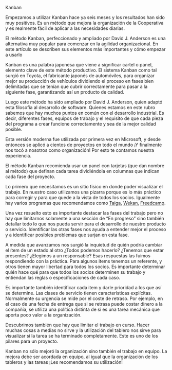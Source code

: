 <!--
.. title: Kanban
.. slug: kanban
.. date: 2018-08-08 13:36:04 UTC-03:00
.. tags: 
.. category: 
.. link: 
.. description: 
.. type: text
.. author: cuberti
-->
Kanban

Empezamos a utilizar Kanban hace ya seis meses y los resultados han sido muy positivos. Es un método que mejora la organización de la Cooperativa y es realmente fácil de aplicar a las necesidades diarias.

El método Kanban, perfeccionado y ampliado por David J. Anderson es una alternativa muy popular para comenzar en la agilidad organizacional. En este artículo se describen sus elementos más importantes y cómo empezar a usarlo

Kanban es una palabra japonesa que viene a significar cartel o panel, elemento clave de este método productivo. El sistema Kanban como tal surgió en Toyota, el fabricante japonés de automóviles, para organizar mejor su producción de vehículos dividiendo el proceso en fases bien delimitadas que se tenían que cubrir correctamente para pasar a la siguiente fase, garantizando así un producto de calidad.

Luego este método ha sido ampliado por David J. Anderson, quien adaptó esta filosofía al desarrollo de software. Quienes estamos en este rubro sabemos que hay muchos puntos en común con el desarrollo industrial. Es decir, diferentes fases, equipos de trabajo y el requisito de que cada pieza del programa a crear funcione correctamente y sea de la mejor calidad posible.

Esta versión moderna fue utilizada por primera vez en Microsoft, y desde entonces se aplicó a cientos de proyectos en todo el mundo ¡Y finalmente nos tocó a nosotros como organización! Por esto te contamos nuestra experiencia.

El método Kanban recomienda usar un panel con tarjetas (que dan nombre al método) que definan cada tarea dividiéndola en columnas que indican cada fase del proyecto. 

Lo primero que necesitamos es un sitio físico en donde poder visualizar el trabajo. En nuestro caso utilizamos una pizarra porque es lo más práctico para corregir y para que quede a la vista de todos los socios. Igualmente hay varios programas que recomendamos como [Taiga](https://taiga.io/ "Taiga"), [Wekan](https://wekan.github.io/ "Wekan"), [Freedcamp](https://freedcamp.com/ "Freedcamp").

Una vez resuelto esto es importante destacar las fases del trabajo pero no hay que limitarnos solamente a una sección de “En progreso” sino también detallar todo lo que nos pueda servir para el desarrollo de nuestro producto o servicio. Identificar las otras fases nos ayuda a entender mejor el proceso y a identificar posibles problemas que surjan en esta fase.

A medida que avanzamos nos surgió la inquietud de quién podría cambiar el ítem de un estado al otro ¿Todos podemos hacerlo? ¿Tenemos que estar presentes? ¿Elegimos a un responsable? Esas respuestas las fuimos respondiendo con la práctica. Para algunos items tenemos un referente, y otros tienen mayor libertad para todos los socios. Es importante determinar quién hace qué para que todos los socios determinen su trabajo y entiendan las reglas o especificaciones de cada caso.

Es importante también identificar cada item y darle prioridad a los que así se determine. Las clases de servicio tienen características explícitas. Normalmente su urgencia se mide por el coste de retraso. Por ejemplo, en el caso de una fecha de entrega que si se retrasa puede costar dinero a la compañía, se utiliza una política distinta de si es una tarea mecánica que aporta poco valor a la organización.

Descubrimos también que hay que limitar el trabajo en curso. Hacer muchas cosas a medias no sirve y la utilización del tablero nos sirve para visualizar si la tarea se ha terminado completamente. Este es uno de los pilares para un proyecto. 

Kanban no sólo mejoró la organización sino también el trabajo en equipo. La mejora debe ser acordada en equipo, al igual que la organización de los tableros y las tareas ¡Les recomendamos su utilización!

